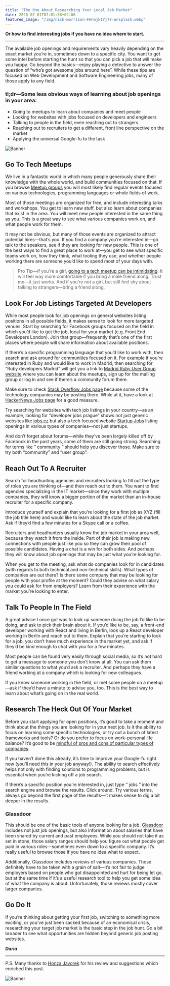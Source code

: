 ```yaml
---
title: "The One About Researching Your Local Job Market"
date: 2020-07-01T07:01:58+02:00
featured_image: "/img/nick-morrison-FHnnjk1Yj7Y-unsplash.webp"
---
```


**Or how to find interesting jobs if you have no idea where to start.**

---

The available job openings and requirements vary heavily depending on the exact market you’re in, sometimes down to a specific city. You want to get some intel before starting the hunt so that you can pick a job that will make you happy. Go beyond the basics—enjoy playing a detective to answer the question of “who’s got awesome jobs around here”. While these tips are focused on Web Development and Software Engineering jobs, many of those apply to any field.


### tl;dr—Some less obvious ways of learning about job openings in your area:
- Going to meetups to learn about companies and meet people
- Looking for websites with jobs focused on developers and engineers
- Talking to people in the field, even reaching out to strangers
- Reaching out to recruiters to get a different, front line perspective on the market
- Applying the universal Google-fu to the task

![Banner](/img/nick-morrison-FHnnjk1Yj7Y-unsplash.jpg)


## Go To Tech Meetups

We live in a fantastic world in which many people generously share their knowledge with the whole world, and build communities focused on that. If you browse [Meetup groups](https://www.meetup.com/) you will most likely find regular events focused on various technologies, programming languages or whole fields of work.

Most of those meetings are organized for free, and include interesting talks and workshops. You get to learn new stuff, but also learn about companies that exist in the area. You will meet new people interested in the same thing as you. This is a great way to see what various companies work on, and what people work for them.

It may not be obvious, but many of those events are organized to attract potential hires—that’s you. If you find a company you’re interested in—go talk to the speakers, see if they are looking for new people. This is one of the best ways to find a great place to work at—you get to see what specific teams work on, how they think, what tooling they use, and whether people working there are someone you’d like to spend most of your days with.

> Pro Tip—if you’re a girl, [going to a tech meetup can be intimidating](https://medium.com/newco/what-its-like-to-be-a-woman-at-a-tech-conference-8a1a299ac82b). It will feel way more comfortable if you bring a male friend along. Trust me—it just works. And if you’re not a girl, but still feel shy about talking to strangers—bring a friend along.

## Look For Job Listings Targeted At Developers

While most people look for job openings on general websites listing positions in all possible fields, it makes sense to look for more targeted venues. Start by searching for Facebook groups focused on the field in which you’d like to get the job, local for your market (e.g. Front End Developers London). Join that group—frequently that’s one of the first places where people will share information about available positions.

If there’s a specific programming language that you’d like to work with, then search and ask around for communities focused on it. For example if you’re interested in Ruby and would like to work in Madrid, then searching for “Ruby developers Madrid” will get you a link to [Madrid Ruby User Group website](https://www.madridrb.com/?locale=en) where you can learn about the meetups, sign up for the mailing group or log in and see if there’s a community forum there.

Make sure to check [Stack Overflow Jobs page](https://stackoverflow.com/jobs) because some of the technology companies may be posting there. While at it, have a look at [HackerNews Jobs page](https://news.ycombinator.com/jobs) for a good measure.

Try searching for websites with tech job listings in your country—as an example, looking for “developer jobs prague” shows not just generic websites like [jobs.cz](https://www.jobs.cz/en/) but also a tech focused website [Startup Jobs](https://www.startupjobs.cz/en/jobs) listing openings in various types of companies—not just startups.

And don’t forget about forums—while they’ve been largely killed off by Facebook in the past years, some of them are still going strong. Searching for terms like “<technology> community <city>” should help you discover those. Make sure to try both “community” and “user group”.

## Reach Out To A Recruiter

Search for headhunting agencies and recruiters looking to fill out the type of roles you are thinking of—and then reach out to them. You want to find agencies specializing in the IT market—since they work with multiple companies, they will know a bigger portion of the market than an in-house recruiter for a specific company.

Introduce yourself and explain that you’re looking for a first job as XYZ (fill the job title here) and would like to learn about the state of the job market. Ask if they’d find a few minutes for a Skype call or a coffee.

Recruiters and headhunters usually know the job market in your area well, because they watch it from the inside. Part of their job is making new connections with people just like you so they can grow their pool of possible candidates. Having a chat is a win for both sides. And perhaps they will know about job openings that may be just what you’re looking for.

When you get to the meeting, ask what do companies look for in candidates (with regards to both technical and non-technical skills). What types of companies are out there? Is there some company that may be looking for people with your profile at the moment? Could they advise on what salary you could ask for from employers? Learn from their experience with the market you’re looking to enter.

## Talk To People In The Field

A great advice I once got was to look up someone doing the job I’d like to be doing, and ask to pick their brain about it. If you’d like to be, say, a front-end developer working with React and living in Berlin, look up a React developer working in Berlin and reach out to them. Explain that you’re starting to look for a job, you don’t have much experience in the market yet, and ask if they’d be kind enough to chat with you for a few minutes.

Most people can be found very easily through social media, so it’s not hard to get a message to someone you don’t know at all. You can ask them similar questions to what you’d ask a recruiter. And perhaps they have a friend working at a company which is looking for new colleagues.

If you know someone working in the field, or met some people on a meetup—ask if they’d have a minute to advise you, too. This is the best way to learn about what’s going on in the real world.

## Research The Heck Out Of Your Market

Before you start applying for open positions, it’s good to take a moment and think about the things you are looking for in your next job. Is it the ability to focus on learning some specific technologies, or try out a bunch of latest frameworks and tools? Or do you prefer to focus on work–personal life balance? It’s good to be [mindful of pros and cons of particular types of companies](https://almad.blog/notes/2020/on-four-types-of-dev-companies/).

If you haven’t done this already, it’s time to improve your Google-fu right now (you’ll need this in your job anyway!). The ability to search effectively helps not only with finding solutions to programming problems, but is essential when you’re kicking off a job search.

If there’s a specific position you’re interested in, just type “<position> jobs <city>” into the search engine and browse the results. Click around. Try various terms, always go beyond the first page of the results—it makes sense to dig a bit deeper in the results.

### Glassdoor

This should be one of the basic tools of anyone looking for a job. [Glassdoor](https://www.glassdoor.com/) includes not just job openings, but also information about salaries that have been shared by current and past employees. While you should not take it as set in stone, those salary ranges should help you figure out what people get paid in various roles—sometimes even down to a specific company. It’s really useful to browse those if you have no idea what to expect.

Additionally, Glassdoor includes reviews of various companies. Those definitely have to be taken with a grain of salt—it’s not fair to judge employers based on people who got disappointed and hurt for being let go, but at the same time if it’s a useful research tool to help you get some idea of what the company is about. Unfortunately, those reviews mostly cover larger companies.

## Go Do It

If you’re thinking about getting your first job, switching to something more exciting, or you’ve just been sacked because of an economical crisis, researching your target job market is the basic step in the job hunt. Go a bit broader to see what opportunities are hidden beyond generic job posting websites.

_**Daria**_

---

P.S. Many thanks to [Honza Javorek](https://honzajavorek.cz/) for his review and suggestions which enriched this post.

![Banner](/images/dg-tcp.jpeg)
